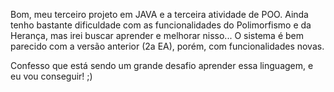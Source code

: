 Bom, meu terceiro projeto em JAVA e a terceira atividade de POO.
Ainda tenho bastante dificuldade com as funcionalidades do Polimorfismo e da Herança, mas irei buscar aprender e melhorar nisso...
O sistema é bem parecido com a versão anterior (2a EA), porém, com funcionalidades novas.

Confesso que está sendo um grande desafio aprender essa linguagem, e eu vou conseguir! ;)
